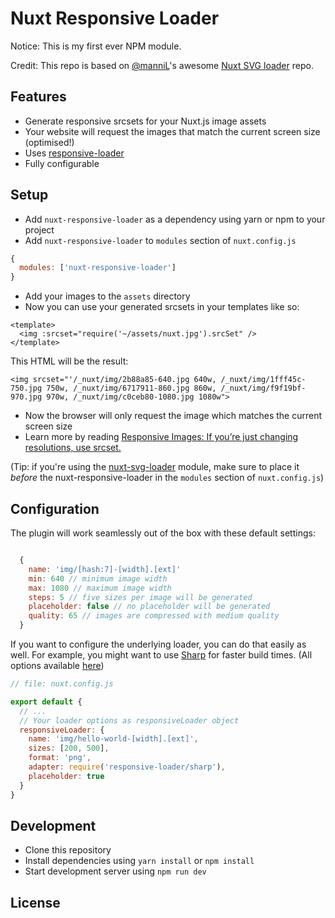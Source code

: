 # Nuxt Responsive Loader

Notice: This is my first ever NPM module.

Credit: This repo is based on [@manniL](https://github.com/manniL)'s awesome [Nuxt SVG loader](https://www.npmjs.com/package/nuxt-svg-loader) repo.

## Features

- Generate responsive srcsets for your Nuxt.js image assets
- Your website will request the images that match the current screen size (optimised!)
- Uses [responsive-loader](https://github.com/herrstucki/responsive-loader)
- Fully configurable

## Setup

- Add `nuxt-responsive-loader` as a dependency using yarn or npm to your project
- Add `nuxt-responsive-loader` to `modules` section of `nuxt.config.js`

```js
{
  modules: ['nuxt-responsive-loader']
}
```

- Add your images to the `assets` directory
- Now you can use your generated srcsets in your templates like so:

```
<template>
  <img :srcset="require('~/assets/nuxt.jpg').srcSet" />
</template>
```

This HTML will be the result:

```
<img srcset="'/_nuxt/img/2b88a85-640.jpg 640w, /_nuxt/img/1fff45c-750.jpg 750w, /_nuxt/img/6717911-860.jpg 860w, /_nuxt/img/f9f19bf-970.jpg 970w, /_nuxt/img/c0ceb80-1080.jpg 1080w">
```

- Now the browser will only request the image which matches the current screen size
- Learn more by reading [Responsive Images: If you’re just changing resolutions, use srcset.](https://css-tricks.com/responsive-images-youre-just-changing-resolutions-use-srcset/)

(Tip: if you're using the [nuxt-svg-loader](https://www.npmjs.com/package/nuxt-svg-loader) module, make sure to place it _before_ the nuxt-responsive-loader in the `modules` section of `nuxt.config.js`)

## Configuration

The plugin will work seamlessly out of the box with these default settings:

```js

  {
    name: 'img/[hash:7]-[width].[ext]'
    min: 640 // minimum image width
    max: 1080 // maximum image width
    steps: 5 // five sizes per image will be generated
    placeholder: false // no placeholder will be generated
    quality: 65 // images are compressed with medium quality
  }

```

If you want to configure the underlying loader, you can do that easily as well. For example, you might want to use [Sharp](https://github.com/lovell/sharp/) for faster build times. (All options available [here](https://github.com/herrstucki/responsive-loader))

```js
// file: nuxt.config.js

export default {
  // ...
  // Your loader options as responsiveLoader object
  responsiveLoader: {
    name: 'img/hello-world-[width].[ext]',
    sizes: [200, 500],
    format: 'png',
    adapter: require('responsive-loader/sharp'),
    placeholder: true
  }
}
```

## Development

- Clone this repository
- Install dependencies using `yarn install` or `npm install`
- Start development server using `npm run dev`

## License
